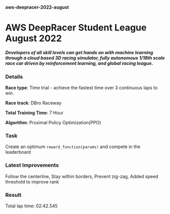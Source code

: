 #### aws-deepracer-2022-august

# **AWS DeepRacer Student League August 2022**

##### Developers of all skill levels can get hands on with machine learning through a cloud based 3D racing simulator, fully autonomous 1/18th scale race car driven by reinforcement learning, and global racing league.

### **Details**

**Race type**: Time trial - achieve the fastest time over 3 continuous laps to win.

**Race track**: DBro Raceway

**Total Training Time**: 7 Hour

**Algorithm**: Proximal Policy Optimization(PPO)

### **Task**

Create an optimum ```reward_function(params)``` and compete in the leaderboard

### **Latest Improvements**

Follow the centerline, Stay within borders, Prevent zig-zag, Added speed threshold to improve rank

### **Result**

Total lap time: 02:42.545
